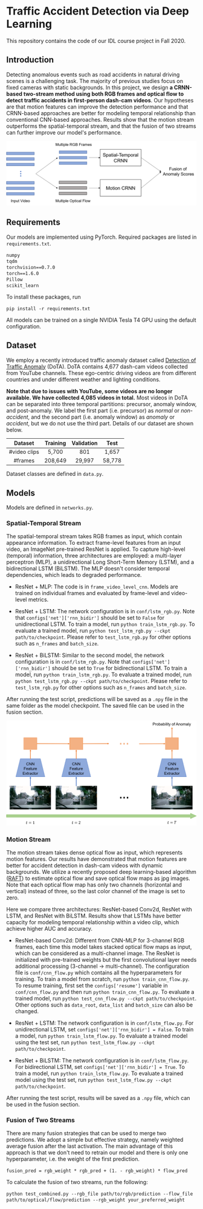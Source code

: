 # Traffic Accident Detection via Deep Learning

This repository contains the code of our IDL course project in Fall 2020.


## Introduction

Detecting anomalous events such as road accidents in natural driving scenes is a challenging task. The majority of previous studies focus on fixed cameras with static backgrounds. In this project, we design **a CRNN-based two-stream method using both RGB frames and optical flow to detect traffic accidents in first-person dash-cam videos**. Our hypotheses are that motion features can improve the detection performance and that CRNN-based approaches are better for modeling temporal relationship than conventional CNN-based approaches. Results show that the motion stream outperforms the spatial-temporal stream, and that the fusion of two streams can further improve our model's performance.

![two-stream](imgs/crnn_twostream.png "CRNN-based two-stream method for traffic accident detection")

## Requirements

Our models are implemented using PyTorch. Required packages are listed in `requirements.txt`.

```
numpy
tqdm
torchvision==0.7.0
torch==1.6.0
Pillow
scikit_learn
```

To install these packages, run

```
pip install -r requirements.txt
```

All models can be trained on a single NVIDIA Tesla T4 GPU using the default configuration.

## Dataset

We employ a recently introduced traffic anomaly dataset called [Detection of Traffic Anomaly](https://github.com/MoonBlvd/Detection-of-Traffic-Anomaly "Detection of Traffic Anomaly Dataset") (DoTA). DoTA contains 4,677 dash-cam videos collected from YouTube channels. These ego-centric driving videos are from different countries and under different weather and lighting conditions.

**Note that due to issues with YouTube, some videos are no longer available. We have collected 4,085 videos in total.** Most videos in DoTA can be separated into three temporal partitions: precursor, anomaly window, and post-anomaly. We label the first part (i.e. precursor) as *normal* or *non-accident*, and the second part (i.e. anomaly window) as *anomaly* or *accident*, but we do not use the third part. Details of our dataset are shown below.

Dataset | Training | Validation | Test
:---: | :---: | :---: | :---:
\#video clips | 5,700 | 801 | 1,657
\#frames | 208,649 | 29,997 | 58,778

Dataset classes are defined in `data.py`.

## Models

Models are defined in `networks.py`.

### Spatial-Temporal Stream

The spatial-temporal stream takes RGB frames as input, which contain appearance information. To extract frame-level features from an input video, an ImageNet pre-trained ResNet is applied. To capture high-level (temporal) information, three architectures are employed: a multi-layer perceptron (MLP), a unidirectional Long Short-Term Memory (LSTM), and a bidirectional LSTM (BiLSTM). The MLP doesn't consider temporal dependencies, which leads to degraded performance.

* ResNet + MLP: The code is in `frame_video_level_cnn`. Models are trained on individual frames and evaluated by frame-level and video-level metrics.

* ResNet + LSTM: The network configuration is in `conf/lstm_rgb.py`. Note that `configs['net']['rnn_bidir']` should be set to `False` for unidirectional LSTM. To train a model, run `python train_lstm_rgb.py`. To evaluate a trained model, run `python test_lstm_rgb.py --ckpt path/to/checkpoint`. Please refer to `test_lstm_rgb.py` for other options such as `n_frames` and `batch_size`.

* ResNet + BiLSTM: Similar to the second model, the network configuration is in `conf/lstm_rgb.py`. Note that `configs['net']['rnn_bidir']` should be set to `True` for bidirectional LSTM. To train a model, run `python train_lstm_rgb.py`. To evaluate a trained model, run `python test_lstm_rgb.py --ckpt path/to/checkpoint`. Please refer to `test_lstm_rgb.py` for other options such as `n_frames` and `batch_size`.

After running the test script, predictions will be saved as a `.npy` file in the same folder as the model checkpoint. The saved file can be used in the fusion section.

![crnn](imgs/crnn.png "Convolutional Recurrent Neural Network (CRNN)")


### Motion Stream

The motion stream takes dense optical flow as input, which represents motion features. Our results have demonstrated that motion features are better for accident detection in dash-cam videos with dynamic backgrounds. We utilize a recently proposed deep learning-based algorithm ([RAFT](https://github.com/princeton-vl/RAFT)) to estimate optical flow and save optical flow maps as jpg images. Note that each optical flow map has only two channels (horizontal and vertical) instead of three, so the last color channel of the image is set to zero.

Here we compare three architectures: ResNet-based Conv2d, ResNet with LSTM, and ResNet with BiLSTM. Results show that LSTMs have better capacity for modeling temporal relationship within a video clip, which achieve higher AUC and accuracy.

* ResNet-based Conv2d: Different from CNN-MLP for 3-channel RGB frames, each time this model takes stacked optical flow maps as input, which can be considered as a multi-channel image. The ResNet is initialized with pre-trained weights but the first convolutional layer needs additional processing (3-channel -> multi-channel). The configuration file is `conf/cnn_flow.py` which contains all the hyperparameters for training. To train a model from scratch, run `python train_cnn_flow.py`. To resume training, first set the `configs['resume']` variable in `conf/cnn_flow.py` and then run `python train_cnn_flow.py`. To evaluate a trained model, run `python test_cnn_flow.py --ckpt path/to/checkpoint`. Other options such as `data_root`, `data_list` and `batch_size` can also be changed.

* ResNet + LSTM: The network configuration is in `conf/lstm_flow.py`. For unidirectional LSTM, set `configs['net']['rnn_bidir'] = False`. To train a model, run `python train_lstm_flow.py`. To evaluate a trained model using the test set, run `python test_lstm_flow.py --ckpt path/to/checkpoint`.

* ResNet + BiLSTM: The network configuration is in `conf/lstm_flow.py`. For bidirectional LSTM, set `configs['net']['rnn_bidir'] = True`. To train a model, run `python train_lstm_flow.py`. To evaluate a trained model using the test set, run `python test_lstm_flow.py --ckpt path/to/checkpoint`.

After running the test script, results will be saved as a `.npy` file, which can be used in the fusion section.


### Fusion of Two Streams

There are many fusion strategies that can be used to merge two predictions. We adopt a simple but effective strategy, namely weighted average fusion after the last activation. The main advantage of this approach is that we don't need to retrain our model and there is only one hyperparameter, i.e. the weight of the first prediction.

```
fusion_pred = rgb_weight * rgb_pred + (1. - rgb_weight) * flow_pred
```

To calculate the fusion of two streams, run the following:

```
python test_combined.py --rgb_file path/to/rgb/prediction --flow_file path/to/optical/flow/prediction --rgb_weight your_preferred_weight
```
